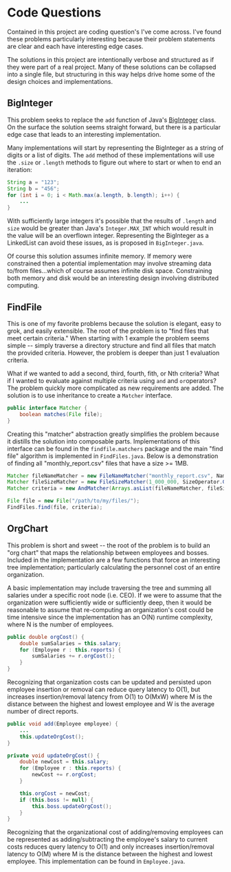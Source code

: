 # Code Questions

Contained in this project are coding question's I've come across.  I've found these problems particularly interesting
because their problem statements are clear and each have interesting edge cases. 

The solutions in this project are intentionally verbose and structured as if they were part of a real project. Many of 
these solutions can be collapsed into a single file, but structuring in this way helps drive home some of the design
choices and implementations.

## BigInteger

This problem seeks to replace the `add` function of Java's [BigInteger](https://docs.oracle.com/javase/7/docs/api/java/math/BigInteger.html)
class. On the surface the solution seems straight forward, but there is a particular edge case that leads to an 
interesting implementation.

Many implementations will start by representing the BigInteger as a string of digits or a list of digits. The `add` 
method of these implementations will use the `.size` or `.length` methods to figure out where to start or when to end
an iteration: 

```java
String a = "123";
String b = "456";
for (int i = 0; i < Math.max(a.length, b.length); i++) {
    ...
}
```

With sufficiently large integers it's possible that the results of `.length` and `size` would be greater than Java's
`Integer.MAX_INT` which would result in the value will be an overflown integer. Representing the BigInteger as a 
LinkedList can avoid these issues, as is proposed in `BigInteger.java`.

Of course this solution assumes infinite memory. If memory were constrained then a potential implementation may involve 
streaming data to/from files...which of course assumes infinite disk space. Constraining both memory and disk would 
be an interesting design involving distributed computing. 

## FindFile

This is one of my favorite problems because the solution is elegant, easy to grok, and easily extensible. The root of 
the problem is to "find files that meet certain criteria." When starting with 1 example the problem seems simple -- 
simply traverse a directory structure and find all files that match the provided criteria. However, the problem is 
deeper than just 1 evaluation criteria. 

What if we wanted to add a second, third, fourth, fith, or Nth criteria? What if I wanted to evaluate against multiple 
criteria using `and` and `or`operators? The problem quickly more complicated as new requirements are added.  The 
solution is to use inheritance to create a `Matcher` interface. 

```java
public interface Matcher {
    boolean matches(File file);
}
```

Creating this "matcher" abstraction greatly simplifies the problem because it distills the solution into composable 
parts. Implementations of this interface can be found in the `findfile.matchers` package and the main "find file" 
algorithm is implemented in `FindFiles.java`. Below is a demonstration of finding all "monthly_report.csv" files that 
have a size >= 1MB.  

```java
Matcher fileNameMatcher = new FileNameMatcher("monthly_report.csv", NameOperator.EQUALS);
Matcher fileSizeMatcher = new FileSizeMatcher(1_000_000, SizeOperator.GTEQ);
Matcher criteria = new AndMatcher(Arrays.asList(fileNameMatcher, fileSizeMatcher));

File file = new File("/path/to/my/files/");
FindFiles.find(file, criteria);
```

## OrgChart

This problem is short and sweet -- the root of the problem is to build an "org chart" that maps the relationship
between employees and bosses. Included in the implementation are a few functions that force an interesting tree 
implementation; particularly calculating the personnel cost of an entire organization. 

A basic implementation may include traversing the tree and summing all salaries under a specific root node (i.e. CEO).
If we were to assume that the organization were sufficiently wide or sufficiently deep, then it would be reasonable to
assume that re-computing an organization's cost could be time intensive since the implementation has an O(N) runtime 
complexity, where N is the number of employees. 

```java
public double orgCost() {
    double sumSalaries = this.salary;
    for (Employee r : this.reports) {
        sumSalaries += r.orgCost();
    }
}
```

Recognizing that organization costs can be updated and persisted upon employee insertion or removal can reduce query 
latency to O(1), but increases insertion/removal latency from O(1) to O(MxW) where M is the distance between the highest
and lowest employee and W is the average number of direct reports. 

```java
public void add(Employee employee) {
    ...
    this.updateOrgCost();
}

private void updateOrgCost() {
    double newCost = this.salary;
    for (Employee r : this.reports) {
        newCost += r.orgCost;
    }

    this.orgCost = newCost;
    if (this.boss != null) {
        this.boss.updateOrgCost();
    }
}
```

Recognizing that the organizational cost of adding/removing employees can be represented as adding/subtracting the 
employee's salary to current costs reduces query latency to O(1) and only increases insertion/removal latency to O(M) 
where M is the distance between the highest and lowest employee. This implementation can be found in `Employee.java`. 



